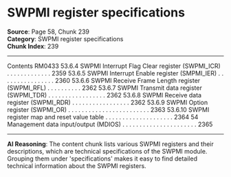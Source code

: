 # SWPMI register specifications

**Source**: Page 58, Chunk 239  
**Category**: SWPMI register specifications  
**Chunk Index**: 239

---

Contents RM0433
53.6.4 SWPMI Interrupt Flag Clear register (SWPMI_ICR) . . . . . . . . . . . . . 2359
53.6.5 SWPMI Interrupt Enable register (SMPMI_IER) . . . . . . . . . . . . . . . . 2360
53.6.6 SWPMI Receive Frame Length register (SWPMI_RFL) . . . . . . . . . . 2362
53.6.7 SWPMI Transmit data register (SWPMI_TDR) . . . . . . . . . . . . . . . . . 2362
53.6.8 SWPMI Receive data register (SWPMI_RDR) . . . . . . . . . . . . . . . . . 2362
53.6.9 SWPMI Option register (SWPMI_OR) . . . . . . . . . . . . . . . . . . . . . . . . 2363
53.6.10 SWPMI register map and reset value table . . . . . . . . . . . . . . . . . . . . 2364
54 Management data input/output (MDIOS) . . . . . . . . . . . . . . . . . . . . . . 2365

---

**AI Reasoning**: The content chunk lists various SWPMI registers and their descriptions, which are technical specifications of the SWPMI module. Grouping them under 'specifications' makes it easy to find detailed technical information about the SWPMI registers.
